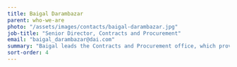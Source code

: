 ```yaml
---
title: Baigal Darambazar
parent: who-we-are
photo: "/assets/images/contacts/baigal-darambazar.jpg"
job-title: "Senior Director, Contracts and Procurement"
email: "baigal_darambazar@dai.com"
summary: "Baigal leads the Contracts and Procurement office, which provides support in administering contracts, refining related policies, procedures and training, and guiding field teams on contract requirements and regulations. She serves as our expert on contracts, grants, subcontract management and procurement. Baigal has more than 16 years of international development experience primarily overseas in project management, as well as in federal government contracts and grants management. She earned her master’s degree in public administration in public policy from Indiana University and a master’s in science degree in engineering from Novosibirsk State Technical University in Russia."
sort-order: 4
---
```

